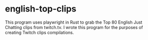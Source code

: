 # english-top-clips

This program uses playwright in Rust to grab the Top 80 English Just Chatting clips from twitch.tv.
I wrote this program for the purposes of creating Twitch clips compilations.
